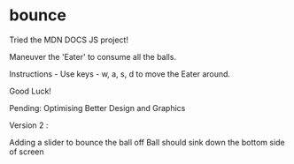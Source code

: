 # bounce
Tried the MDN DOCS JS project!

Maneuver the 'Eater' to consume all the balls.

Instructions - 
 Use keys - w, a, s, d to move the Eater around.
 
 Good Luck!


Pending: 
Optimising
Better Design and Graphics



Version 2 :

Adding a slider to bounce the ball off
Ball should sink down the bottom side of screen
